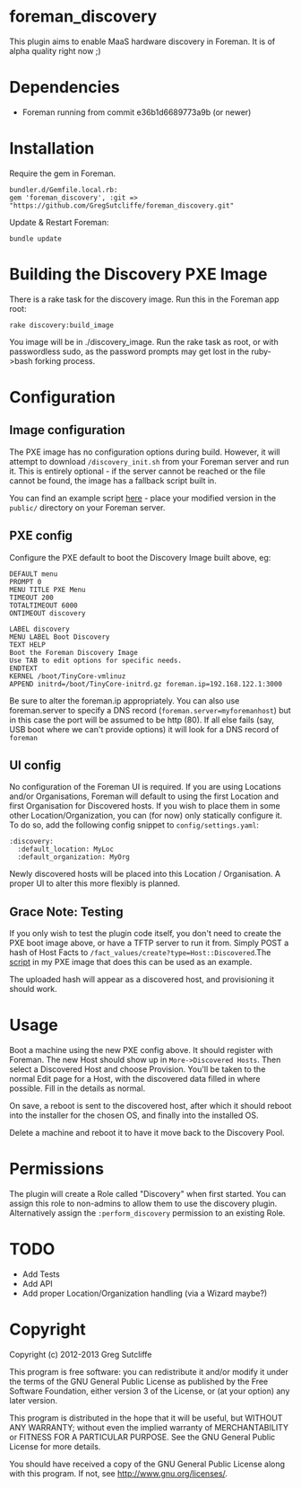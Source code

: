 # foreman\_discovery

This plugin aims to enable MaaS hardware discovery in Foreman. It is of alpha quality
right now ;)

# Dependencies

* Foreman running from commit e36b1d6689773a9b (or newer)

# Installation

Require the gem in Foreman.

    bundler.d/Gemfile.local.rb:
    gem 'foreman_discovery', :git => "https://github.com/GregSutcliffe/foreman_discovery.git"

Update & Restart Foreman:

    bundle update

# Building the Discovery PXE Image

There is a rake task for the discovery image. Run this in the Foreman app root:

    rake discovery:build_image

You image will be in ./discovery\_image. Run the rake task as root, or with passwordless
sudo, as the password prompts may get lost in the ruby->bash forking process.

# Configuration

## Image configuration

The PXE image has no configuration options during build. However, it will attempt to
download `/discovery_init.sh` from your Foreman server and run it. This is entirely
optional - if the server cannot be reached or the file cannot be found, the image
has a fallback script built in.

You can find an example script [here](extra/discovery_init.sh.example) - place your
modified version in the `public/` directory on your Foreman server.

## PXE config

Configure the PXE default to boot the Discovery Image built above, eg:

    DEFAULT menu
    PROMPT 0
    MENU TITLE PXE Menu
    TIMEOUT 200
    TOTALTIMEOUT 6000
    ONTIMEOUT discovery

    LABEL discovery
    MENU LABEL Boot Discovery
    TEXT HELP
    Boot the Foreman Discovery Image
    Use TAB to edit options for specific needs.
    ENDTEXT
    KERNEL /boot/TinyCore-vmlinuz
    APPEND initrd=/boot/TinyCore-initrd.gz foreman.ip=192.168.122.1:3000

Be sure to alter the foreman.ip appropriately. You can also use foreman.server to
specify a DNS record (`foreman.server=myforemanhost`) but in this case the port will
be assumed to be http (80). If all else fails (say, USB boot where we can't provide
options) it will look for a DNS record of `foreman`

## UI config

No configuration of the Foreman UI is required. If you are using Locations and/or Organisations,
Foreman will default to using the first Location and first Organisation for Discovered
hosts. If you wish to place them in some other Location/Organization, you can (for now)
only statically configure it. To do so, add the following config snippet to
`config/settings.yaml`:

    :discovery:
      :default_location: MyLoc
      :default_organization: MyOrg

Newly discovered hosts will be placed into this Location / Organisation. A proper UI
to alter this more flexibly is planned.

## Grace Note: Testing

If you only wish to test the plugin code itself, you don't need to create the PXE boot
image above, or have a TFTP server to run it from. Simply POST a hash of Host Facts to
`/fact_values/create?type=Host::Discovered`.The
[script](extra/discover_host#L73)
in my PXE image that does this can be used as an example.

The uploaded hash will appear as a discovered host, and provisioning it should work.

# Usage

Boot a machine using the new PXE config above. It should register with Foreman.
The new Host should show up in `More->Discovered Hosts`. Then select a Discovered Host
and choose Provision. You'll be taken to the normal Edit page for a Host, with the
discovered data filled in where possible. Fill in the details as normal.

On save, a reboot is sent to the discovered host, after which it should reboot into
the installer for the chosen OS, and finally into the installed OS.

Delete a machine and reboot it to have it move back to the Discovery Pool.

# Permissions

The plugin will create a Role called "Discovery" when first started. You can assign
this role to non-admins to allow them to use the discovery plugin. Alternatively
assign the `:perform_discovery` permission to an existing Role.

# TODO

* Add Tests
* Add API
* Add proper Location/Organization handling (via a Wizard maybe?)

# Copyright

Copyright (c) 2012-2013 Greg Sutcliffe

This program is free software: you can redistribute it and/or modify
it under the terms of the GNU General Public License as published by
the Free Software Foundation, either version 3 of the License, or
(at your option) any later version.

This program is distributed in the hope that it will be useful,
but WITHOUT ANY WARRANTY; without even the implied warranty of
MERCHANTABILITY or FITNESS FOR A PARTICULAR PURPOSE.  See the
GNU General Public License for more details.

You should have received a copy of the GNU General Public License
along with this program.  If not, see <http://www.gnu.org/licenses/>.
